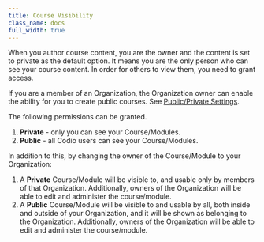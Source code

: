 ```yaml
---
title: Course Visibility
class_name: docs
full_width: true
---
```



When you author course content, you are the owner and the content is set to private as the default option. It means you are the only person who can see your course content. In order for others to view them, you need to grant access. 

If you are a member of an Organization, the Organization owner can enable the ability for you to create public courses. See [Public/Private Settings](/docs/dashboard/create/public_private).

The following permissions can be granted.

1. **Private** - only you can see your Course/Modules.
1. **Public** - all Codio users can see your Course/Modules.

In addition to this, by changing the owner of the Course/Module to your Organization:

1. A **Private** Course/Module will be visible to, and usable only by members of that Organization. Additionally, owners of the Organization will be able to edit and administer the course/module.
1. A **Public** Course/Module will be visible to and usable by all, both inside and outside of your Organization, and it will be shown as belonging to the Organization. Additionally, owners of the Organization will be able to edit and administer the course/module.

